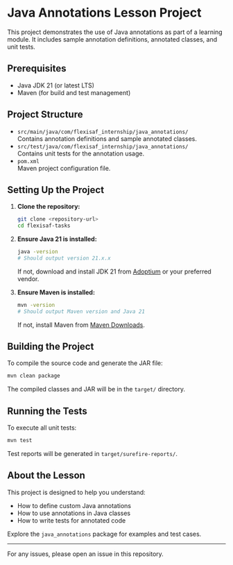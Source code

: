 # Java Annotations Lesson Project

This project demonstrates the use of Java annotations as part of a learning module. It includes sample annotation definitions, annotated classes, and unit tests.

## Prerequisites

- Java JDK 21 (or latest LTS)
- Maven (for build and test management)

## Project Structure

- `src/main/java/com/flexisaf_internship/java_annotations/`  
  Contains annotation definitions and sample annotated classes.
- `src/test/java/com/flexisaf_internship/java_annotations/`  
  Contains unit tests for the annotation usage.
- `pom.xml`  
  Maven project configuration file.

## Setting Up the Project

1. **Clone the repository:**
   ```bash
   git clone <repository-url>
   cd flexisaf-tasks
   ```

2. **Ensure Java 21 is installed:**
   ```bash
   java -version
   # Should output version 21.x.x
   ```
   If not, download and install JDK 21 from [Adoptium](https://adoptium.net/) or your preferred vendor.

3. **Ensure Maven is installed:**
   ```bash
   mvn -version
   # Should output Maven version and Java 21
   ```
   If not, install Maven from [Maven Downloads](https://maven.apache.org/download.cgi).

## Building the Project

To compile the source code and generate the JAR file:

```bash
mvn clean package
```

The compiled classes and JAR will be in the `target/` directory.

## Running the Tests

To execute all unit tests:

```bash
mvn test
```

Test reports will be generated in `target/surefire-reports/`.

## About the Lesson

This project is designed to help you understand:
- How to define custom Java annotations
- How to use annotations in Java classes
- How to write tests for annotated code

Explore the `java_annotations` package for examples and test cases.

---

For any issues, please open an issue in this repository.
